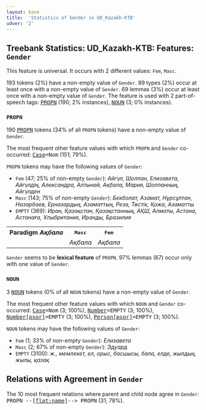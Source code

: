 ```yaml
---
layout: base
title:  'Statistics of Gender in UD_Kazakh-KTB'
udver: '2'
---
```


## Treebank Statistics: UD_Kazakh-KTB: Features: `Gender`

This feature is universal.
It occurs with 2 different values: `Fem`, `Masc`.

193 tokens (2%) have a non-empty value of `Gender`.
89 types (2%) occur at least once with a non-empty value of `Gender`.
69 lemmas (3%) occur at least once with a non-empty value of `Gender`.
The feature is used with 2 part-of-speech tags: <tt><a href="kk_ktb-pos-PROPN.html">PROPN</a></tt> (190; 2% instances), <tt><a href="kk_ktb-pos-NOUN.html">NOUN</a></tt> (3; 0% instances).

### `PROPN`

190 <tt><a href="kk_ktb-pos-PROPN.html">PROPN</a></tt> tokens (34% of all `PROPN` tokens) have a non-empty value of `Gender`.

The most frequent other feature values with which `PROPN` and `Gender` co-occurred: <tt><a href="kk_ktb-feat-Case.html">Case</a></tt><tt>=Nom</tt> (151; 79%).

`PROPN` tokens may have the following values of `Gender`:

* `Fem` (47; 25% of non-empty `Gender`): <em>Айгүл, Шолпан, Елизавета, Айгүлдің, Александра, Алтынай, Ақбала, Мария, Шолпанның, Айгүлден</em>
* `Masc` (143; 75% of non-empty `Gender`): <em>Бекболат, Азамат, Нұрсұлтан, Назарбаев, Ерназардың, Азаматтың, Реза, Төстік, Қожа, Азаматты</em>
* `EMPTY` (369): <em>Иран, Қазақстан, Қазақстанның, АҚШ, Алматы, Астана, Астанаға, Ұлыбритания, Иранды, Бразилия</em>

<table>
  <tr><th>Paradigm <i>Ақбала</i></th><th><tt>Masc</tt></th><th><tt>Fem</tt></th></tr>
  <tr><td><tt></tt></td><td><em>Ақбала</em></td><td><em>Ақбала</em></td></tr>
</table>

`Gender` seems to be **lexical feature** of `PROPN`. 97% lemmas (67) occur only with one value of `Gender`.

### `NOUN`

3 <tt><a href="kk_ktb-pos-NOUN.html">NOUN</a></tt> tokens (0% of all `NOUN` tokens) have a non-empty value of `Gender`.

The most frequent other feature values with which `NOUN` and `Gender` co-occurred: <tt><a href="kk_ktb-feat-Case.html">Case</a></tt><tt>=Nom</tt> (3; 100%), <tt><a href="kk_ktb-feat-Number.html">Number</a></tt><tt>=EMPTY</tt> (3; 100%), <tt><a href="kk_ktb-feat-Number-psor.html">Number[psor]</a></tt><tt>=EMPTY</tt> (3; 100%), <tt><a href="kk_ktb-feat-Person-psor.html">Person[psor]</a></tt><tt>=EMPTY</tt> (3; 100%).

`NOUN` tokens may have the following values of `Gender`:

* `Fem` (1; 33% of non-empty `Gender`): <em>Елизавета</em>
* `Masc` (2; 67% of non-empty `Gender`): <em>Эдуард</em>
* `EMPTY` (3100): <em>ж., мемлекет, ел, орыс, басшысы, бала, елде, жылдың, жылы, қазақ</em>

## Relations with Agreement in `Gender`

The 10 most frequent relations where parent and child node agree in `Gender`:
<tt>PROPN --[<tt><a href="kk_ktb-dep-flat-name.html">flat:name</a></tt>]--> PROPN</tt> (31; 78%).

